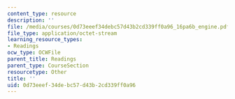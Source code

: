 ```yaml
---
content_type: resource
description: ''
file: /media/courses/0d73eeef34debc57d43b2cd339ff0a96_16pa6b_engine.pdf
file_type: application/octet-stream
learning_resource_types:
- Readings
ocw_type: OCWFile
parent_title: Readings
parent_type: CourseSection
resourcetype: Other
title: ''
uid: 0d73eeef-34de-bc57-d43b-2cd339ff0a96
---
```

